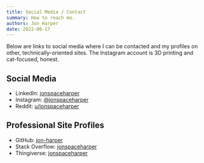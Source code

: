 ```yaml
---
title: Social Media / Contact
summary: How to reach me.
authors: Jon Harper
date: 2022-06-17
---
```


Below are links to social media where I can be contacted and my profiles on other, technically-oriented sites. The Instagram account is 3D printing and cat-focused, honest.

## Social Media

- LinkedIn: [jonspaceharper](https://www.linkedin.com/in/jonspaceharper/)
- Instagram: [@jonspaceharper](https://www.instagram.com/jonspaceharper/)
- Reddit: [u/jonspaceharper](https://www.reddit.com/user/jonspaceharper/)

## Professional Site Profiles

- GitHub: [jon-harper](https://github.com/jon-harper/)
- Stack Overflow: [jonspaceharper](https://stackoverflow.com/users/4732082/jonspaceharper)
- Thingiverse: [jonspaceharper](https://www.thingiverse.com/jonspaceharper/designs)

